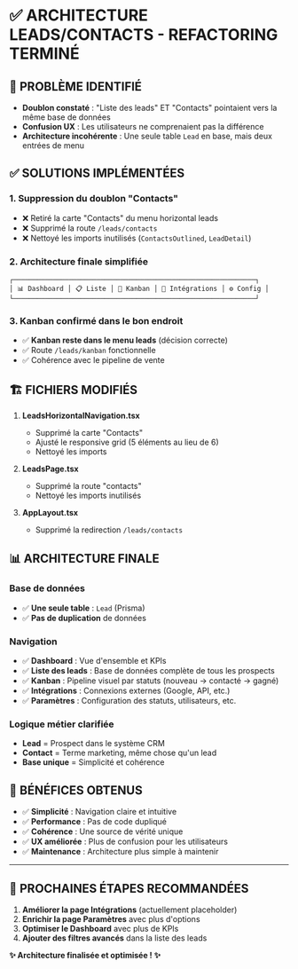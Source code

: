 # ✅ ARCHITECTURE LEADS/CONTACTS - REFACTORING TERMINÉ

## 🎯 PROBLÈME IDENTIFIÉ
- **Doublon constaté** : "Liste des leads" ET "Contacts" pointaient vers la même base de données
- **Confusion UX** : Les utilisateurs ne comprenaient pas la différence
- **Architecture incohérente** : Une seule table `Lead` en base, mais deux entrées de menu

## ✅ SOLUTIONS IMPLÉMENTÉES

### 1. **Suppression du doublon "Contacts"**
- ❌ Retiré la carte "Contacts" du menu horizontal leads
- ❌ Supprimé la route `/leads/contacts` 
- ❌ Nettoyé les imports inutilisés (`ContactsOutlined`, `LeadDetail`)

### 2. **Architecture finale simplifiée**
```
┌─────────────────────────────────────────────────────────────┐
│ 📊 Dashboard │ 📋 Liste │ 🔄 Kanban │ 🔗 Intégrations │ ⚙️ Config │
└─────────────────────────────────────────────────────────────┘
```

### 3. **Kanban confirmé dans le bon endroit**
- ✅ **Kanban reste dans le menu leads** (décision correcte)
- ✅ Route `/leads/kanban` fonctionnelle
- ✅ Cohérence avec le pipeline de vente

## 🏗️ FICHIERS MODIFIÉS

1. **LeadsHorizontalNavigation.tsx**
   - Supprimé la carte "Contacts" 
   - Ajusté le responsive grid (5 éléments au lieu de 6)
   - Nettoyé les imports

2. **LeadsPage.tsx**
   - Supprimé la route "contacts" 
   - Nettoyé les imports inutilisés

3. **AppLayout.tsx**
   - Supprimé la redirection `/leads/contacts`

## 📊 ARCHITECTURE FINALE

### Base de données
- ✅ **Une seule table** : `Lead` (Prisma)
- ✅ **Pas de duplication** de données

### Navigation
- ✅ **Dashboard** : Vue d'ensemble et KPIs
- ✅ **Liste des leads** : Base de données complète de tous les prospects
- ✅ **Kanban** : Pipeline visuel par statuts (nouveau → contacté → gagné)
- ✅ **Intégrations** : Connexions externes (Google, API, etc.)
- ✅ **Paramètres** : Configuration des statuts, utilisateurs, etc.

### Logique métier clarifiée
- **Lead** = Prospect dans le système CRM
- **Contact** = Terme marketing, même chose qu'un lead
- **Base unique** = Simplicité et cohérence

## 🎉 BÉNÉFICES OBTENUS

- ✅ **Simplicité** : Navigation claire et intuitive
- ✅ **Performance** : Pas de code dupliqué
- ✅ **Cohérence** : Une source de vérité unique
- ✅ **UX améliorée** : Plus de confusion pour les utilisateurs
- ✅ **Maintenance** : Architecture plus simple à maintenir

---

## 🚀 PROCHAINES ÉTAPES RECOMMANDÉES

1. **Améliorer la page Intégrations** (actuellement placeholder)
2. **Enrichir la page Paramètres** avec plus d'options
3. **Optimiser le Dashboard** avec plus de KPIs
4. **Ajouter des filtres avancés** dans la liste des leads

**✨ Architecture finalisée et optimisée ! ✨**
